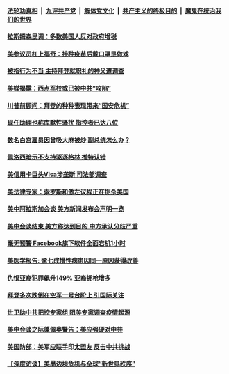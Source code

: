 

####  [法轮功真相](../../../../basic/blob/master/README.md?t=03211101) &nbsp;|&nbsp; [九评共产党](../../../../9ping.md/blob/master/README.md?t=03211101) &nbsp;|&nbsp; [解体党文化](../../../../jtdwh.md/blob/master/README.md?t=03211101)  &nbsp;|&nbsp; [共产主义的终极目的](../../../../gczydzjmd.md/blob/master/README.md?t=03211101) &nbsp;|&nbsp; [魔鬼在统治我们的世界](../../../../mgztzwmdsj.md/blob/master/README.md?t=03211101) 

#### [拉斯姆森民调：多数美国人反对政府增税](../pages/soh6/486425.md?t=03211101) 
#### [美参议员杠上福奇：接种疫苗后戴口罩是做戏](../pages/soh6/486392.md?t=03211101) 
#### [被指行为不当 主持拜登就职礼的神父遭调查](../pages/soh6/486428.md?t=03211101) 
#### [美媒揭露：西点军校或已被中共“攻陷”](../pages/soh6/486413.md?t=03211101) 
#### [川普前顾问：拜登的种种表现带来“国安危机”](../pages/soh6/486386.md?t=03211101) 
#### [现任助理也称库默性骚扰 指控者已达八位](../pages/soh6/486383.md?t=03211101) 
#### [数名白宫雇员因曾吸大麻被炒 副总统怎么办？](../pages/soh6/486377.md?t=03211101) 
#### [佩洛西暗示不支持驱逐格林 推特认错](../pages/soh6/486368.md?t=03211101) 
#### [美信用卡巨头Visa涉垄断 司法部调查](../pages/soh6/486365.md?t=03211101) 
#### [美法律专家：索罗斯和激左议程正在扼杀美国](../pages/soh6/486356.md?t=03211101) 
#### [美中阿拉斯加会谈 美方新闻发布会声明一览](../pages/soh6/486128.md?t=03211101) 
#### [美中会谈结束 美方称达到目的 中方承认分歧严重 ](../pages/soh6/486122.md?t=03211101) 
#### [毫无预警 Facebook旗下软件全面宕机1小时 ](../pages/soh6/486119.md?t=03211101) 
#### [美医学报告: 逾七成慢性病患因同一原因获得改善](../pages/soh6/486026.md?t=03211101) 
#### [仇恨亚裔犯罪飙升149% 亚裔拥枪增多](../pages/soh6/486086.md?t=03211101) 
#### [拜登多次跌倒在空军一号台阶上 引国际关注](../pages/soh6/486083.md?t=03211101) 
#### [世卫助中共把控专家组 阻美专家调查疫情起源](../pages/soh6/486071.md?t=03211101) 
#### [美中会谈之际蓬佩奥警告：美应强硬对中共](../pages/soh6/486053.md?t=03211101) 
#### [美国防部：美军应联手印太盟友 反击中共挑战](../pages/soh6/486065.md?t=03211101) 
#### [【深度访谈】美墨边境危机与全球“新世界秩序”](../pages/soh6/486062.md?t=03211101) 
